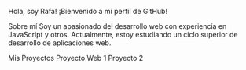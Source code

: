 Hola, soy Rafa!
¡Bienvenido a mi perfil de GitHub!

Sobre mí
Soy un apasionado del desarrollo web con experiencia en JavaScript y otros. Actualmente, estoy estudiando un ciclo superior de desarrollo de aplicaciones web.

Mis Proyectos
Proyecto Web 1
Proyecto 2
